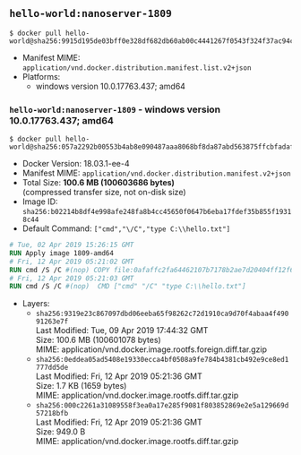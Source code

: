 ## `hello-world:nanoserver-1809`

```console
$ docker pull hello-world@sha256:9915d195de03bff0e328df682db60ab00c4441267f0543f324f37ac94c5284e0
```

-	Manifest MIME: `application/vnd.docker.distribution.manifest.list.v2+json`
-	Platforms:
	-	windows version 10.0.17763.437; amd64

### `hello-world:nanoserver-1809` - windows version 10.0.17763.437; amd64

```console
$ docker pull hello-world@sha256:057a2292b00553b4ab8e090487aaa8068bf8da87abd563875ffcbfadaf2d03ac
```

-	Docker Version: 18.03.1-ee-4
-	Manifest MIME: `application/vnd.docker.distribution.manifest.v2+json`
-	Total Size: **100.6 MB (100603686 bytes)**  
	(compressed transfer size, not on-disk size)
-	Image ID: `sha256:b02214b8df4e998afe248fa8b4cc45650f0647b6eba17fdef35b855f19318c44`
-	Default Command: `["cmd","\/C","type C:\\hello.txt"]`

```dockerfile
# Tue, 02 Apr 2019 15:26:15 GMT
RUN Apply image 1809-amd64
# Fri, 12 Apr 2019 05:21:02 GMT
RUN cmd /S /C #(nop) COPY file:0afaffc2fa64462107b7178b2ae7d20404ff12f637eabe3a8046192b9d9a0338 in C: 
# Fri, 12 Apr 2019 05:21:03 GMT
RUN cmd /S /C #(nop)  CMD ["cmd" "/C" "type C:\\hello.txt"]
```

-	Layers:
	-	`sha256:9319e23c867097dbd06eeba65f98262c72d1910ca9d70f4abaa4f49091263e7f`  
		Last Modified: Tue, 09 Apr 2019 17:44:32 GMT  
		Size: 100.6 MB (100601078 bytes)  
		MIME: application/vnd.docker.image.rootfs.foreign.diff.tar.gzip
	-	`sha256:0eddea05ad5408e19330ecca4bf0508a9fe784b4381cb492e9ce8ed1777dd5de`  
		Last Modified: Fri, 12 Apr 2019 05:21:36 GMT  
		Size: 1.7 KB (1659 bytes)  
		MIME: application/vnd.docker.image.rootfs.diff.tar.gzip
	-	`sha256:000c2261a31089558f3ea0a17e285f9081f803852869e2e5a129669d57218bfb`  
		Last Modified: Fri, 12 Apr 2019 05:21:36 GMT  
		Size: 949.0 B  
		MIME: application/vnd.docker.image.rootfs.diff.tar.gzip
